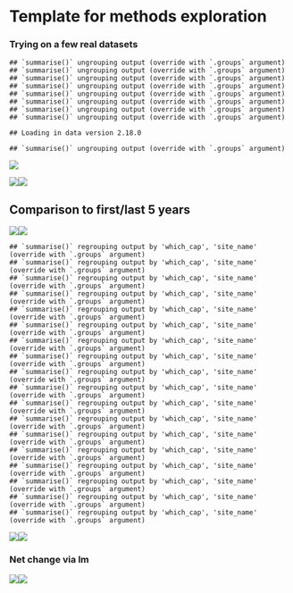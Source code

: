 Template for methods exploration
================

### Trying on a few real datasets

    ## `summarise()` ungrouping output (override with `.groups` argument)
    ## `summarise()` ungrouping output (override with `.groups` argument)
    ## `summarise()` ungrouping output (override with `.groups` argument)
    ## `summarise()` ungrouping output (override with `.groups` argument)
    ## `summarise()` ungrouping output (override with `.groups` argument)
    ## `summarise()` ungrouping output (override with `.groups` argument)
    ## `summarise()` ungrouping output (override with `.groups` argument)
    ## `summarise()` ungrouping output (override with `.groups` argument)

    ## Loading in data version 2.18.0

    ## `summarise()` ungrouping output (override with `.groups` argument)

![](template_files/figure-gfm/loading%20some%20real%20datasets-1.png)<!-- -->

![](template_files/figure-gfm/multiple%20datasets-1.png)<!-- -->![](template_files/figure-gfm/multiple%20datasets-2.png)<!-- -->

## Comparison to first/last 5 years

![](template_files/figure-gfm/get%20first%20and%20last%20five%20years-1.png)<!-- -->![](template_files/figure-gfm/get%20first%20and%20last%20five%20years-2.png)<!-- -->

    ## `summarise()` regrouping output by 'which_cap', 'site_name' (override with `.groups` argument)
    ## `summarise()` regrouping output by 'which_cap', 'site_name' (override with `.groups` argument)
    ## `summarise()` regrouping output by 'which_cap', 'site_name' (override with `.groups` argument)
    ## `summarise()` regrouping output by 'which_cap', 'site_name' (override with `.groups` argument)
    ## `summarise()` regrouping output by 'which_cap', 'site_name' (override with `.groups` argument)
    ## `summarise()` regrouping output by 'which_cap', 'site_name' (override with `.groups` argument)
    ## `summarise()` regrouping output by 'which_cap', 'site_name' (override with `.groups` argument)
    ## `summarise()` regrouping output by 'which_cap', 'site_name' (override with `.groups` argument)
    ## `summarise()` regrouping output by 'which_cap', 'site_name' (override with `.groups` argument)
    ## `summarise()` regrouping output by 'which_cap', 'site_name' (override with `.groups` argument)
    ## `summarise()` regrouping output by 'which_cap', 'site_name' (override with `.groups` argument)
    ## `summarise()` regrouping output by 'which_cap', 'site_name' (override with `.groups` argument)
    ## `summarise()` regrouping output by 'which_cap', 'site_name' (override with `.groups` argument)
    ## `summarise()` regrouping output by 'which_cap', 'site_name' (override with `.groups` argument)
    ## `summarise()` regrouping output by 'which_cap', 'site_name' (override with `.groups` argument)
    ## `summarise()` regrouping output by 'which_cap', 'site_name' (override with `.groups` argument)
    ## `summarise()` regrouping output by 'which_cap', 'site_name' (override with `.groups` argument)
    ## `summarise()` regrouping output by 'which_cap', 'site_name' (override with `.groups` argument)

![](template_files/figure-gfm/get%20first%20and%20last%20five%20years-3.png)<!-- -->![](template_files/figure-gfm/get%20first%20and%20last%20five%20years-4.png)<!-- -->

### Net change via lm

![](template_files/figure-gfm/select%20lm%20fit-1.png)<!-- -->![](template_files/figure-gfm/select%20lm%20fit-2.png)<!-- -->
